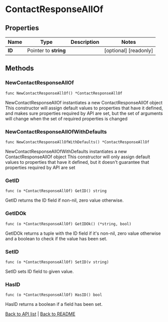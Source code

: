 # ContactResponseAllOf

## Properties

Name | Type | Description | Notes
------------ | ------------- | ------------- | -------------
**ID** | Pointer to **string** |  | [optional] [readonly] 

## Methods

### NewContactResponseAllOf

`func NewContactResponseAllOf() *ContactResponseAllOf`

NewContactResponseAllOf instantiates a new ContactResponseAllOf object
This constructor will assign default values to properties that have it defined,
and makes sure properties required by API are set, but the set of arguments
will change when the set of required properties is changed

### NewContactResponseAllOfWithDefaults

`func NewContactResponseAllOfWithDefaults() *ContactResponseAllOf`

NewContactResponseAllOfWithDefaults instantiates a new ContactResponseAllOf object
This constructor will only assign default values to properties that have it defined,
but it doesn't guarantee that properties required by API are set

### GetID

`func (o *ContactResponseAllOf) GetID() string`

GetID returns the ID field if non-nil, zero value otherwise.

### GetIDOk

`func (o *ContactResponseAllOf) GetIDOk() (*string, bool)`

GetIDOk returns a tuple with the ID field if it's non-nil, zero value otherwise
and a boolean to check if the value has been set.

### SetID

`func (o *ContactResponseAllOf) SetID(v string)`

SetID sets ID field to given value.

### HasID

`func (o *ContactResponseAllOf) HasID() bool`

HasID returns a boolean if a field has been set.


[Back to API list](../README.md#documentation-for-api-endpoints) | [Back to README](../README.md)
